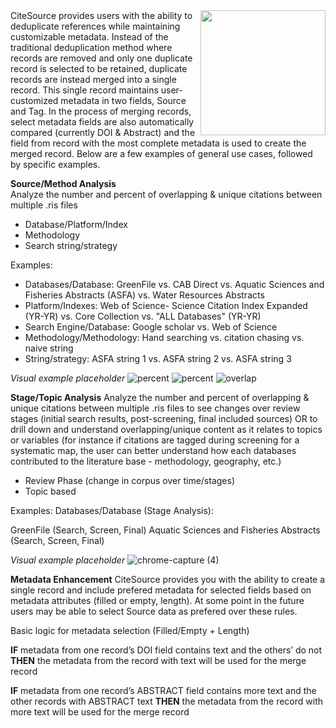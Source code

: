 <img src="https://user-images.githubusercontent.com/89118428/155393065-780381a0-ff77-45d3-b2ee-40332ef72064.png" width="200" align="right"/>
CiteSource provides users with the ability to deduplicate references while maintaining customizable metadata. Instead of the traditional deduplication method where records are removed and only one duplicate record is selected to be retained, duplicate records are instead merged into a single record. This single record maintains user-customized metadata in two fields, Source and Tag. In the process of merging records, select metadata fields are also automatically compared (currently DOI & Abstract) and the field from record with the most complete metadata is used to create the merged record. Below are a few examples of general use cases, followed by specific examples.


**Source/Method Analysis**  
Analyze the number and percent of overlapping & unique citations between multiple .ris files 

- Database/Platform/Index
- Methodology 
- Search string/strategy

Examples:

- Databases/Database: GreenFile vs. CAB Direct vs. Aquatic Sciences and Fisheries Abstracts (ASFA) vs. Water Resources Abstracts
- Platform/Indexes: Web of Science- Science Citation Index Expanded (YR-YR) vs. Core Collection vs. "ALL Databases" (YR-YR)
- Search Engine/Database: Google scholar vs. Web of Science 
- Methodology/Methodology: Hand searching vs. citation chasing vs. naive string
- String/strategy: ASFA string 1 vs. ASFA string 2 vs. ASFA string 3

*Visual example placeholder*
![percent](https://user-images.githubusercontent.com/89118428/155384690-c697d5da-f7d5-4c16-981f-13b7e8c222f8.jpg)
![percent](https://user-images.githubusercontent.com/89118428/155399396-f7f8d65c-e6c0-4c30-b40e-eda14cb17c84.png)
![overlap](https://user-images.githubusercontent.com/89118428/155399532-000230e1-6582-4c4c-8f1b-5a027fd542e3.png)


**Stage/Topic Analysis**
Analyze the number and percent of overlapping & unique citations between multiple .ris files to see changes over review stages (initial search results, post-screening, final included sources) OR to drill down and understand overlapping/unique content as it relates to topics or variables (for instance if citations are tagged during screening for a systematic map, the user can better understand how each databases contributed to the literature base - methodology, geography, etc.)

- Review Phase (change in corpus over time/stages)
- Topic based

Examples:
Databases/Database (Stage Analysis):

GreenFile (Search, Screen, Final) 
Aquatic Sciences and Fisheries Abstracts (Search, Screen, Final)

*Visual example placeholder*
![chrome-capture (4)](https://user-images.githubusercontent.com/89118428/155384374-b70a75eb-ab15-406f-86dd-a4cb13ca2177.jpg)





**Metadata Enhancement**
CiteSource provides you with the ability to create a single record and include prefered metadata for selected fields based on metadata attributes (filled or empty, length). At some point in the future users may be able to select Source data as prefered over these rules.

Basic logic for metadata selection (Filled/Empty + Length)

**IF** metadata from one record’s DOI field contains text and the others’ do not 
**THEN** the metadata from the record with text will be used for the merge record

**IF** metadata from one record’s ABSTRACT field contains more text and the other records with ABSTRACT text
**THEN** the metadata from the record with more text will be used for the merge record
